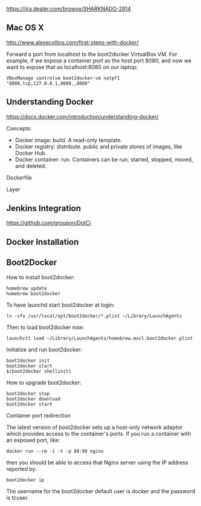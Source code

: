 

https://jira.dealer.com/browse/SHARKNADO-2814


## Mac OS X

http://www.alexecollins.com/first-steps-with-docker/

Forward a port from localhost to the boot2docker VirtualBox VM.  For example,
if we expose a container port as the host port 8080, and now we want to expose
that as localhost:8080 on our laptop:

    VBoxManage controlvm boot2docker-vm natpf1 "8080,tcp,127.0.0.1,8080,,8080"


## Understanding Docker

https://docs.docker.com/introduction/understanding-docker/

Concepts:

- Docker image: build.  A read-only template.
- Docker registry: distribute.  public and private stores of images, like Docker Hub.
- Docker container: run.  Containers can be run, started, stopped, moved, and deleted.

Dockerfile

Layer



## Jenkins Integration

https://github.com/groupon/DotCi


## Docker Installation

## Boot2Docker

How to install boot2docker:

    homebrew update
    homebrew boot2docker

To have launchd start boot2docker at login:

    ln -sfv /usr/local/opt/boot2docker/*.plist ~/Library/LaunchAgents

Then to load boot2docker now:

    launchctl load ~/Library/LaunchAgents/homebrew.mxcl.boot2docker.plist

Initialize and run boot2docker:

    boot2docker init
    boot2docker start
    $(boot2docker shellinit)

How to upgrade boot2docker:

    boot2docker stop
    boot2docker download
    boot2docker start

Container port redirection

The latest version of boot2docker sets up a host-only network adaptor which
provides access to the container's ports.  If you run a container with an exposed port, like:

    docker run --rm -i -t -p 80:80 nginx

then you should be able to access that Nginx server using the IP address reported by:

    boot2docker ip

The username for the boot2docker default user is docker and the password is tcuser.




